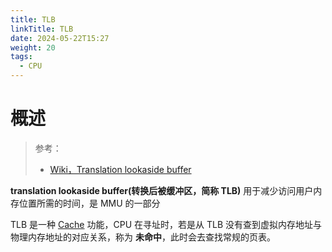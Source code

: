 ```yaml
---
title: TLB
linkTitle: TLB
date: 2024-05-22T15:27
weight: 20
tags:
  - CPU
---
```


# 概述

> 参考：
>
> - [Wiki，Translation lookaside buffer](https://en.wikipedia.org/wiki/Translation_lookaside_buffer)

**translation lookaside buffer(转换后被缓冲区，简称 TLB)** 用于减少访问用户内存位置所需的时间，是 MMU 的一部分

TLB 是一种 [Cache](/docs/8.通用技术/Cache.md) 功能，CPU 在寻址时，若是从 TLB 没有查到虚拟内存地址与物理内存地址的对应关系，称为 **未命中**，此时会去查找常规的页表。

